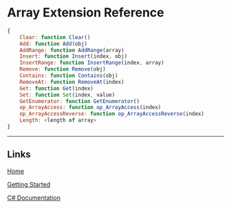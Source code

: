 # Array Extension Reference



```js
{
    Clear: function Clear()       
	Add: function Add(obj)
	AddRange: function AddRange(array)
	Insert: function Insert(index, obj)
	InsertRange: function InsertRange(index, array)
	Remove: function Remove(obj)
	Contains: function Contains(obj)
	RemoveAt: function RemoveAt(index)
	Get: function Get(index)
	Set: function Set(index, value)
	GetEnumerator: function GetEnumerator()
	op_ArrayAccess: function op_ArrayAccess(index)
	op_ArrayAccessReverse: function op_ArrayAccessReverse(index)
	Length: <length of array>
}
```
___

## Links

[Home](../../Readme.md)

[Getting Started](../../GettingStarted.md)

[C# Documentation](/index.html)
